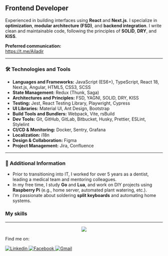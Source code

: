 <h2>Frontend Developer</h2>
<p>
  Experienced in building interfaces using <strong>React</strong> and <strong>Next.js</strong>. I specialize in <strong>optimization</strong>, <strong>modular architecture (FSD)</strong>, and <strong>backend integration</strong>. I write clean and maintainable code, following the principles of <strong>SOLID</strong>, <strong>DRY</strong>, and <strong>KISS</strong>.
</p>

<p>
  <strong>Preferred communication:</strong><br>
  <a href="https://t.me/Ailadir" target="_blank">https://t.me/Ailadir</a>
</p>

<hr>

<h3>🛠️ Technologies and Tools</h3>

<ul>
  <li><strong>Languages and Frameworks:</strong> JavaScript (ES6+), TypeScript, React 18, Next.js, Angular, HTML5, CSS3, SCSS</li>
  <li><strong>State Management:</strong> Redux (Thunk, Saga)</li>
  <li><strong>Architectures and Principles:</strong> FSD, YAGNI, SOLID, DRY, KISS</li>
  <li><strong>Testing:</strong> Jest, React Testing Library, Playwright, Cypress</li>
  <li><strong>UI Libraries:</strong> Material UI, Ant Design, Bootstrap</li>
  <li><strong>Build Tools and Bundlers:</strong> Webpack, Vite, rsBuild</li>
  <li><strong>Dev Tools:</strong> Git, GitHub, GitLab, Bitbucket, Husky, Prettier, ESLint, Stylelint</li>
  <li><strong>CI/CD & Monitoring:</strong> Docker, Sentry, Grafana</li>
  <li><strong>Localization:</strong> i18n</li>
  <li><strong>Design & Collaboration:</strong> Figma</li>
  <li><strong>Project Management:</strong> Jira, Confluence</li>
</ul>

<hr>

<h3>🧩 Additional Information</h3>
<ul>
  <li>Prior to transitioning into IT, I worked for over 5 years as a dentist, leading a medical team and mentoring colleagues.</li>
  <li>In my free time, I study <strong>Go</strong> and <strong>Lua</strong>, and work on DIY projects using <strong>Raspberry Pi</strong> (e.g., home server, automated plant watering, etc.).</li>
  <li>I’m passionate about soldering <strong>split keyboards</strong> and automating home systems.</li>
</ul>
<!--MySKills-->
<h3>My skills</h3>
<hr>
<p align="center">
    <a href="https://skillicons.dev">
<img src="https://skillicons.dev/icons?i=linux,git,github,html,sass,js,react,jest,figma,webpack,vite,visualstudio,stackoverflow&theme=light" />
        </a>
</p>

<!--<picture>
<source 
  srcset="https://github-readme-stats-sigma-five.vercel.app/api?username=ailadir&show_icons=true&theme=dark"
  media="(prefers-color-scheme: dark)"
/>
<source
  srcset="https://github-readme-stats.vercel.app/api?username=ailadir&show_icons=true"
  media="(prefers-color-scheme: light), (prefers-color-scheme: no-preference)"
/>
<img src="https://github-readme-stats.vercel.app/api?username=ailadir&show_icons=true" />
</picture>
<hr>-->
<p align="center">
<p>Find me on:</p>
  <!--Linkedin-->
  <a href="https://www.linkedin.com/in/dmdschwarz/" target="_blank"><img alt="Linkedin" src="https://img.shields.io/badge/-Linkedin-0A66C2?style=flat-square&logo=Linkedin&logoColor=white">
    </a>
  <!--Facebook-->
  <a href="https://www.facebook.com/DMD.Schwarz" target="_blank"><img alt="Facebook" src="https://img.shields.io/badge/-Facebook-1877F2?style=flat-square&logo=Facebook&logoColor=white">
  </a>
  <!--Gmail-->
  <a href="mailto:dmd.schwarz@gmail.com" target="_blank"><img alt="Gmail" src="https://img.shields.io/badge/-Gmail-EA4335?style=flat-square&logo=Gmail&logoColor=white">
  </a>
</p>

